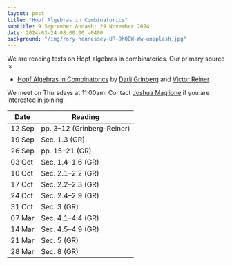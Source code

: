 ```yaml
---
layout: post
title: "Hopf Algebras in Combinatorics"
subtitle: 9 September &ndash; 29 November 2024
date: 2024-03-24 08:00:00 -0400
background: "/img/rory-hennessey-UR-9hOEW-Ww-unsplash.jpg"
---
```


We are reading texts on Hopf algebras in combinatorics. Our primary source is
- [Hopf Algebras in Combinatorics](https://arxiv.org/abs/1409.8356) by [Darij Grinberg](https://www.cip.ifi.lmu.de/~grinberg/index.html) and [Victor Reiner](https://www-users.cse.umn.edu/~reiner/)

We meet on Thursdays at 11:00am. Contact [Joshua Maglione](mailto:joshua.maglione@universityofgalway.ie) if you are interested in joining.

| Date   | Reading                 | 
| ------ | ----------------------- | 
| 12 Sep | pp. 3&ndash;12 (Grinberg&ndash;Reiner) | 
| 19 Sep | Sec. 1.3 (GR) |
| 26 Sep | pp. 15&ndash;21 (GR) |
| 03 Oct | Sec. 1.4&ndash;1.6 (GR) |
| 10 Oct | Sec. 2.1&ndash;2.2 (GR) |
| 17 Oct | Sec. 2.2&ndash;2.3 (GR) |
| 24 Oct | Sec. 2.4&ndash;2.9 (GR) |
| 31 Oct | Sec. 3 (GR)  |
| 07 Mar | Sec. 4.1&ndash;4.4 (GR) |
| 14 Mar | Sec. 4.5&ndash;4.9 (GR) |
| 21 Mar | Sec. 5 (GR) |
| 28 Mar | Sec. 8 (GR) | 